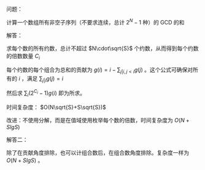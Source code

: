 问题：

计算一个数组所有非空子序列（不要求连续，总计 $2^N-1$ 种）的 GCD 的和

解答：

求每个数的所有约数，总计不超过 $N\cdot\sqrt{S}$ 个约数，从而得到每个约数的倍数数量 $C_i$

每个约数的每个组合为总和的贡献为 $g(i) = i - \sum_{j|i, j\lt i} g(j)$ 。这个公式可确保对所有的 $i$ ，满足 $\sum_{j|i}g(j) = i$

然后求 $\sum_i(2^{C_i} -1)g(i)$ 即为所求。

时间复杂度： $O(N\sqrt{S}+S\sqrt{S})$

改进：不使用分解，而是在值域使用枚举每个数的倍数，时间复杂度为 $O(N+SlgS)$ 

解答二：

除了在贡献角度排除，也可以计组合数后，在组合数角度排除。复杂度一样为 $O(N+SlgS)$ 。

